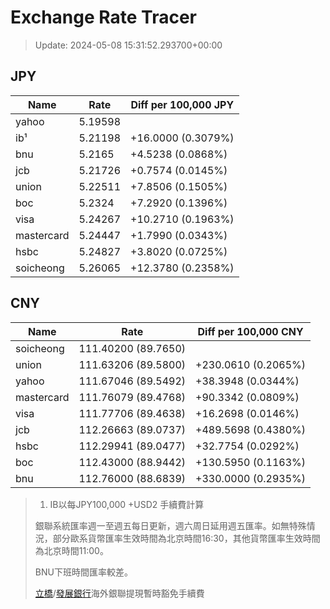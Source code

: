 # Exchange Rate Tracer

> Update: 2024-05-08 15:31:52.293700+00:00

## JPY

| Name       |    Rate | Diff per 100,000 JPY   |
|------------|---------|------------------------|
| yahoo      | 5.19598 |                        |
| ib¹        | 5.21198 | +16.0000 (0.3079%)     |
| bnu        | 5.2165  | +4.5238 (0.0868%)      |
| jcb        | 5.21726 | +0.7574 (0.0145%)      |
| union      | 5.22511 | +7.8506 (0.1505%)      |
| boc        | 5.2324  | +7.2920 (0.1396%)      |
| visa       | 5.24267 | +10.2710 (0.1963%)     |
| mastercard | 5.24447 | +1.7990 (0.0343%)      |
| hsbc       | 5.24827 | +3.8020 (0.0725%)      |
| soicheong  | 5.26065 | +12.3780 (0.2358%)     |

## CNY

| Name       | Rate                | Diff per 100,000 CNY   |
|------------|---------------------|------------------------|
| soicheong  | 111.40200	(89.7650) |                        |
| union      | 111.63206	(89.5800) | +230.0610 (0.2065%)    |
| yahoo      | 111.67046	(89.5492) | +38.3948 (0.0344%)     |
| mastercard | 111.76079	(89.4768) | +90.3342 (0.0809%)     |
| visa       | 111.77706	(89.4638) | +16.2698 (0.0146%)     |
| jcb        | 112.26663	(89.0737) | +489.5698 (0.4380%)    |
| hsbc       | 112.29941	(89.0477) | +32.7754 (0.0292%)     |
| boc        | 112.43000	(88.9442) | +130.5950 (0.1163%)    |
| bnu        | 112.76000	(88.6839) | +330.0000 (0.2935%)    |


> 1. IB以每JPY100,000 +USD2 手續費計算
>
> 銀聯系統匯率週一至週五每日更新，週六周日延用週五匯率。如無特殊情況，部分歐系貨幣匯率生效時間為北京時間16:30，其他貨幣匯率生效時間為北京時間11:00。
>
> BNU下班時間匯率較差。
>
> [立橋](https://www.wlbank.com.mo/uploads/ueditor/file/20181211/1544536513900230.pdf)/[發展銀行](https://www.mdb.com.mo/Service_Charges_20230728.pdf)海外銀聯提現暫時豁免手續費

